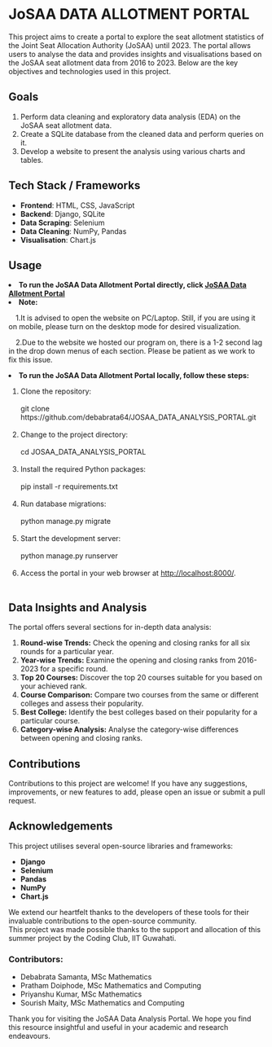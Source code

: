 # JoSAA DATA ALLOTMENT PORTAL 


<section>
        <p>This project aims to create a portal to explore the seat allotment statistics of the Joint Seat 
Allocation Authority (JoSAA) until 2023. The portal allows users to analyse the data and provides 
insights and visualisations based on the JoSAA seat allotment data from 2016 to 2023. Below are 
the key objectives and technologies used in this project.</p>
    </section>
<!--     <section>
        <h2>Project Overview</h2>
        <p>The primary aim of this project is to facilitate a detailed exploration and analysis of JOSAA seat allotment data spanning from 2016 to 2023. By leveraging advanced data cleaning, analysis, and visualisation techniques, the portal offers users an intuitive interface to examine various aspects of seat allotment trends over the years.</p>
    </section> -->
   <section>
         <h2>Goals</h2>
         <ol>
            <li> Perform data cleaning and exploratory data analysis (EDA) on the JoSAA seat allotment data.</li>
            <li> Create a SQLite database from the cleaned data and perform queries on it.</li>
            <li> Develop a website to present the analysis using various charts and tables.</li>
         </ol>
</section>
   
<section>
        <h2>Tech Stack / Frameworks</h2>
        <ul>
            <li><strong>Frontend</strong>: HTML, CSS, JavaScript</li>
            <li><strong>Backend</strong>: Django, SQLite</li>
            <li><strong>Data Scraping</strong>: Selenium</li>
            <li><strong>Data Cleaning</strong>: NumPy, Pandas </li>
            <li><strong>Visualisation</strong>: Chart.js </li>
           </ul>
</section>
   

  <section>
         <h2>Usage</h2>
         <li><strong>To run the JoSAA Data Allotment Portal directly, click <a href="https://dsamanta64.pythonanywhere.com/">JoSAA Data 
Allotment Portal</a></strong></li>
         <li><strong>Note:</strong>
         <p>
         &emsp;1.It is advised to open the website on PC/Laptop. Still, if you are using it on mobile, please turn on the desktop mode for desired visualization.</p> 
         <p>
         &emsp;2.Due to the website we hosted our program on, there is a 1-2 second lag in 
the drop down menus of each section. Please be patient as we work to fix this 
issue.</p>
</li>
 <li><strong>To run the JoSAA Data Allotment Portal locally, follow these steps:</strong></li>
    
<ol>
            <li> Clone the repository:<br><br> 
git clone https://github.com/debabrata64/JOSAA_DATA_ANALYSIS_PORTAL.git</li><br>
            <li> Change to the project directory:<br><br>
cd JOSAA_DATA_ANALYSIS_PORTAL</li><br>
            <li> Install the required Python packages:<br><br>
pip install -r requirements.txt</li><br>
             <li> Run database migrations:<br><br>
python manage.py migrate</li><br>
            <li> Start the development server:<br><br>
python manage.py runserver</li><br>
            <li> Access the portal in your web browser at <a href="http://localhost:8000/">http://localhost:8000/</a>.</li><br>
        </ol>

   </section> 
   
<!-- <section>
         <h2>Data Extraction and Cleaning</h2>
        The JoSAA seat allotment data has been provided and is ready for analysis. The data cleaning 
process involves using the NumPy and Pandas libraries to clean and transform the data as 
required for analysis. -->
           
            
</ul>
</section>
   
<section>
        <h2>Data Insights and Analysis</h2>
        <p>The portal offers several sections for in-depth data analysis:</p>
        <ol>
            <li><strong>Round-wise Trends:</strong> Check the opening and closing ranks for all six rounds for a particular year.</li>
            <li><strong>Year-wise Trends:</strong> Examine the opening and closing ranks from 2016-2023 for a specific round.</li>
            <li><strong>Top 20 Courses:</strong> Discover the top 20 courses suitable for you based on your achieved rank.</li>
            <li><strong>Course Comparison:</strong> Compare two courses from the same or different colleges and assess their popularity.</li>
            <li><strong>Best College:</strong> Identify the best colleges based on their popularity for a particular course.</li>
            <li><strong>Category-wise Analysis:</strong> Analyse the category-wise differences between opening and closing ranks.</li>
        </ol>
</section>
   
  <!-- <section>
   <h2>Final Output</h2>
        When running this project on local servers, you can analyse the data based on various trends in 
the sections mentioned above.
    </section>

<section>
   <h2>Output Files</h2>
        In the <i>Outputs (images & video)</i> folder, you will find some graph images and a video showcasing 
the working project.
    </section> -->
   
   <section>
   <h2>Contributions</h2>
        Contributions to this project are welcome! If you have any suggestions, improvements, or new 
features to add, please open an issue or submit a pull request.
    </section>
   
   
   <section>
   <h2>Acknowledgements</h2>
        <p>This project utilises several open-source libraries and frameworks:</p>
          <ul>
            <li><strong>Django</strong> </li>
            <li><strong>Selenium</strong>  </li>
            <li><strong>Pandas</strong></li>
            <li><strong>NumPy</strong> </li>
            <li><strong> Chart.js</strong></li>
           </ul>
        <p>We extend our heartfelt thanks to the developers of these tools for their invaluable contributions 
to the open-source community.<br>
This project was made possible thanks to the support and allocation of this summer project by 
the Coding Club, IIT Guwahati.</p>
    </section>
  
<section>
         <h3>Contributors:</h3>
         <ul>
            <li> Debabrata Samanta, MSc Mathematics</li>
            <li> Pratham Doiphode, MSc Mathematics and Computing</li>
            <li> Priyanshu Kumar, MSc Mathematics</li>
            <li> Sourish Maity, MSc Mathematics and Computing</li> 
        </ul>
    </section>
    

<section>
  
 Thank you for visiting the JoSAA Data Analysis Portal. We hope you find this resource insightful 
and useful in your academic and research endeavours.
    </section>
